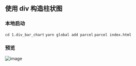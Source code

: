 ## 使用 div 构造柱状图

### 本地启动
`cd 1.div_bar_chart`
`yarn global add parcel`
`parcel index.html`

### 预览
![image](https://raw.githubusercontent.com/stupidehorizon/learn-d3/master/img/1.1.png)